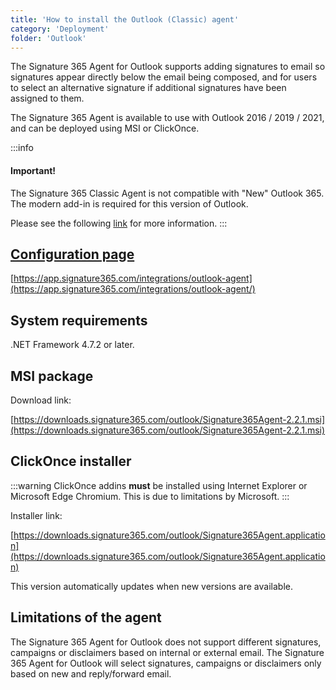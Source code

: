 ```yaml
---
title: 'How to install the Outlook (Classic) agent'
category: 'Deployment'
folder: 'Outlook'
---
```


The Signature 365 Agent for Outlook supports adding signatures to email so signatures appear directly below the email being composed, and for users to select an alternative signature if additional signatures have been assigned to them.

The Signature 365 Agent is available to use with Outlook 2016 / 2019 / 2021, and can be deployed using MSI or ClickOnce.

:::info
#### Important!

The Signature 365 Classic Agent is not compatible with "New" Outlook 365. The modern add-in is required for this version of Outlook.

Please see the following [link](https://support.signature365.com/support/solutions/articles/1000317611-signature-365-classic-agent-cannot-support-microsoft-one-outlook) for more information.
:::

## [Configuration page]()

[https://app.signature365.com/integrations/outlook-agent](https://app.signature365.com/integrations/outlook-agent/)

## System requirements

.NET Framework 4.7.2 or later.

## MSI package

Download link:

[https://downloads.signature365.com/outlook/Signature365Agent-2.2.1.msi](https://downloads.signature365.com/outlook/Signature365Agent-2.2.1.msi)

## ClickOnce installer

:::warning
ClickOnce addins **must** be installed using Internet Explorer or Microsoft Edge Chromium. This is due to limitations by Microsoft.
:::

Installer link:

[https://downloads.signature365.com/outlook/Signature365Agent.application](https://downloads.signature365.com/outlook/Signature365Agent.application)

This version automatically updates when new versions are available.

## Limitations of the agent

The Signature 365 Agent for Outlook does not support different signatures, campaigns or disclaimers based on internal or external email. The Signature 365 Agent for Outlook will select signatures, campaigns or disclaimers only based on new and reply/forward email.